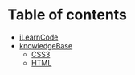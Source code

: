 # Table of contents

* [iLearnCode](README.md)
* [knowledgeBase](knowledgebase/README.md)
  * [CSS3](knowledgebase/css3.md)
  * [HTML](knowledgebase/html.md)

